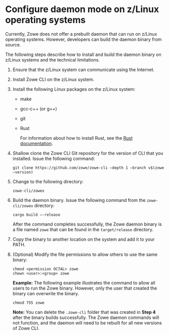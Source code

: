 # Configure daemon mode on z/Linux operating systems

Currently, Zowe does not offer a prebuilt daemon that can run on z/Linux operating systems. However, developers can build the daemon binary from source.

The following steps describe how to install and build the daemon binary on z/Linux systems and the technical limitations.

1. Ensure that the z/Linux system can communicate using the Internet.
2. Install Zowe CLI on the z/Linux system.
3. Install the following Linux packages on the z/Linux system:

    - make
    - gcc-c++ (or g++)
    - git
    - Rust
      
      For information about how to install Rust, see the [Rust documentation](https://forge.rust-lang.org/infra/other-installation-methods.html).
4. Shallow clone the Zowe CLI Git repository for the version of CLI that you installed. Issue the following command:

    ```
    git clone https://github.com/zowe/zowe-cli –depth 1 –branch v$(zowe –version)
    ```

5. Change to the following directory:

   ```
   zowe-cli/zowex
   ```

6. Build the daemon binary. Issue the following command from the `zowe-cli/zowex` directory:

   ```
   cargo build —-release
   ```

   After the command completes successfully, the Zowe daemon binary is a file named `zowe` that can be found in the `target/release` directory.

7. Copy the binary to another location on the system and add it to your PATH.
8. (Optional) Modify the file permissions to allow others to use the same binary:

   ```
   chmod <permission OCTAL> zowe
   chown <user>:<group> zowe
   ```

   **Example:** The following example illustrates the command to allow all users to run the Zowe binary. However, only the user that created the binary can overwrite the binary.

   ```
   chmod 755 zowe
   ```

   **Note:** You can delete the `.zowe-cli` folder that was created in **Step 4** after the binary builds successfully. The Zowe daemon commands will not function, and the daemon will need to be rebuilt for all new versions of Zowe CLI.